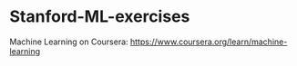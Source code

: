 # Stanford-ML-exercises
Machine Learning on Coursera: https://www.coursera.org/learn/machine-learning
